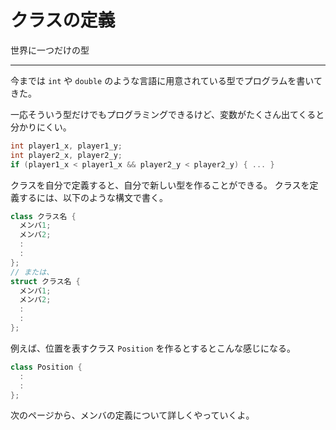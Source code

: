 # クラスの定義

世界に一つだけの型

---

今までは `int` や `double` のような言語に用意されている型でプログラムを書いてきた。

一応そういう型だけでもプログラミングできるけど、変数がたくさん出てくると分かりにくい。

```cpp
int player1_x, player1_y;
int player2_x, player2_y;
if (player1_x < player1_x && player2_y < player2_y) { ... }
```

クラスを自分で定義すると、自分で新しい型を作ることができる。
クラスを定義するには、以下のような構文で書く。

```cpp
class クラス名 {
  メンバ1;
  メンバ2;
  :
  :
};
// または、
struct クラス名 {
  メンバ1;
  メンバ2;
  :
  :
};
```

例えば、位置を表すクラス `Position` を作るとするとこんな感じになる。

```cpp
class Position {
  :
  :
};
```

次のページから、メンバの定義について詳しくやっていくよ。
